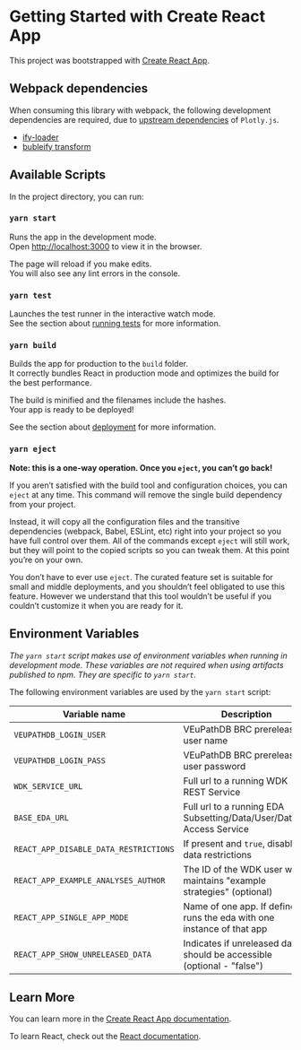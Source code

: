 # Getting Started with Create React App

This project was bootstrapped with [Create React App](https://github.com/facebook/create-react-app).

## Webpack dependencies

When consuming this library with webpack, the following development dependencies
are required, due to [upstream
dependencies](https://github.com/plotly/plotly.js/blob/master/BUILDING.md#webpack) of `Plotly.js`.

- [ify-loader](https://www.npmjs.com/package/ify-loader)
- [bubleify transform](https://www.npmjs.com/package/bubleify)

## Available Scripts

In the project directory, you can run:

### `yarn start`

Runs the app in the development mode.\
Open [http://localhost:3000](http://localhost:3000) to view it in the browser.

The page will reload if you make edits.\
You will also see any lint errors in the console.

### `yarn test`

Launches the test runner in the interactive watch mode.\
See the section about [running tests](https://facebook.github.io/create-react-app/docs/running-tests) for more information.

### `yarn build`

Builds the app for production to the `build` folder.\
It correctly bundles React in production mode and optimizes the build for the best performance.

The build is minified and the filenames include the hashes.\
Your app is ready to be deployed!

See the section about [deployment](https://facebook.github.io/create-react-app/docs/deployment) for more information.

### `yarn eject`

**Note: this is a one-way operation. Once you `eject`, you can’t go back!**

If you aren’t satisfied with the build tool and configuration choices, you can `eject` at any time. This command will remove the single build dependency from your project.

Instead, it will copy all the configuration files and the transitive dependencies (webpack, Babel, ESLint, etc) right into your project so you have full control over them. All of the commands except `eject` will still work, but they will point to the copied scripts so you can tweak them. At this point you’re on your own.

You don’t have to ever use `eject`. The curated feature set is suitable for small and middle deployments, and you shouldn’t feel obligated to use this feature. However we understand that this tool wouldn’t be useful if you couldn’t customize it when you are ready for it.

## Environment Variables

_The `yarn start` script makes use of environment variables when running in development mode. These variables are not required when using artifacts published to npm. They are specific to `yarn start`._

The following environment variables are used by the `yarn start` script:

| Variable name                         | Description                                                             |
| ------------------------------------- | ----------------------------------------------------------------------- |
| `VEUPATHDB_LOGIN_USER`                | VEuPathDB BRC prerelease user name                                      |
| `VEUPATHDB_LOGIN_PASS`                | VEuPathDB BRC prerelease user password                                  |
| `WDK_SERVICE_URL`                     | Full url to a running WDK REST Service                                  |
| `BASE_EDA_URL`                        | Full url to a running EDA Subsetting/Data/User/Dataset Access Service   |
| `REACT_APP_DISABLE_DATA_RESTRICTIONS` | If present and `true`, disables data restrictions                       |
| `REACT_APP_EXAMPLE_ANALYSES_AUTHOR`   | The ID of the WDK user who maintains "example strategies" (optional)    |
| `REACT_APP_SINGLE_APP_MODE`           | Name of one app. If defined, runs the eda with one instance of that app |
| `REACT_APP_SHOW_UNRELEASED_DATA`      | Indicates if unreleased data should be accessible (optional - "false")  |

## Learn More

You can learn more in the [Create React App documentation](https://facebook.github.io/create-react-app/docs/getting-started).

To learn React, check out the [React documentation](https://reactjs.org/).
